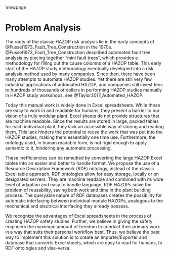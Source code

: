 \newpage

# Problem Analysis

The roots of the classic HAZOP risk analysis lie in the early concepts of @Fussel1973_Fault_Tree_Construction in the 1970s. @Fussel1973_Fault_Tree_Construction described automated fault tree analysis by piecing together “mini fault trees”, which provides a methodology for filling out the cause columns of a HAZOP table. This early start of the HAZOP study methodology eventually developed into a risk analysis method used by many companies. Since then, there have been many attempts to automate HAZOP studies. Yet there are still very few industrial applications of automated HAZOP, and companies still invest tens to hundreds of thousands of dollars in performing HAZOP studies manually in HAZOP study workshops, see @Taylor2017_Automated_HAZOP.

Today this manual work is widely done in Excel spreadsheets. While those are easy to work in and readable for humans, they present a barrier to our vision of a truly modular plant. Excel sheets do not provide structures that are machine readable. Since the results are stored in large, packed tables for each individual plant, they lack an accessible way of storing and reading them. This lack hinders the potential to reuse the work that was put into the HAZOP studies, making them essentially one time use. Furthermore, the ontology used, in human readable form, is not rigid enough to apply semantic to it, hindering any automatic processing.

These inefficiencies can be remedied by converting the large HAZOP Excel tables into an easier and better to handle format. We propose the use of a Resource Description Framework (RDF) ontology, instead of the classic Excel table approach. RDF ontologies allow for easy storage, locally or on designated servers. They are machine readable and combined with its wide level of adaption and easy to handle language, RDF HAZOPs solve the problem of reusability, saving both work and time in the plant building process. The queryable nature of RDF databases creates the possibility for automatic interfacing between individual module HAZOPs, analogous to the mechanical and electrical interfacing they already possess.

We recognize the advantages of Excel spreadsheets in the process of creating HAZOP safety studies. Further, we believe in giving the safety engineers the maximum amount of freedom to conduct their primary work in a way that suits their personal workflow best. Thus, we believe the best way to implement this solution is to create an Importer/Exporter and database that converts Excel sheets, which are easy to read for humans, to RDF ontologies and vise-versa.
